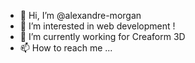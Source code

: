 - 👋 Hi, I’m @alexandre-morgan
- 👀 I’m interested in web development !
- 🌱 I’m currently working for Creaform 3D
- 📫 How to reach me ...

<!---
alexandre-morgan/alexandre-morgan is a ✨ special ✨ repository because its `README.md` (this file) appears on your GitHub profile.
You can click the Preview link to take a look at your changes.
--->
